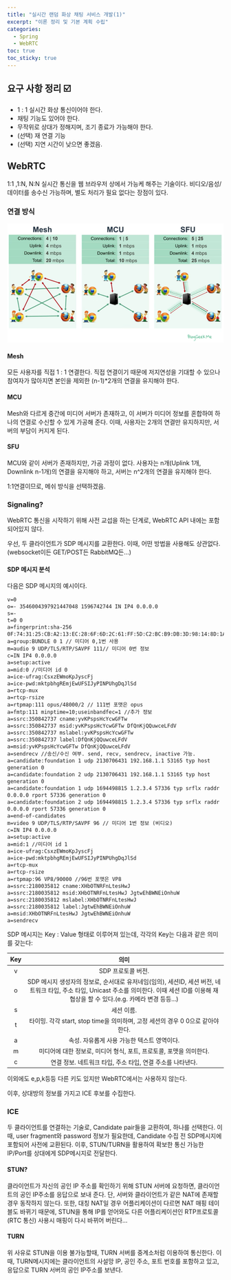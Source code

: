 ```yaml
---
title: "실시간 랜덤 화상 채팅 서비스 개발(1)"
excerpt: "이론 정리 및 기본 계획 수립"
categories:
  - Spring
  - WebRTC
toc: true
toc_sticky: true
---
```


## 요구 사항 정리 :ballot_box_with_check:

+ 1 : 1 실시간 화상 통신이어야 한다.
+ 채팅 기능도 있어야 한다.
+ 무작위로 상대가 정해지며, 조기 종료가 가능해야 한다.
+ (선택) 재 연결 기능
+ (선택) 지연 시간이 낮으면 좋겠음.



## WebRTC

1:1 ,1:N, N:N 실시간 통신을 웹 브라우저 상에서 가능케 해주는 기술이다. 비디오/음성/데이터를 송수신 가능하며, 별도 처리가 필요 없다는 장점이 있다.



### 연결 방식

![connection_method](/assets/img/live-stream5.png)

#### Mesh

모든 사용자를 직접 1 : 1 연결한다. 직접 연결이기 때문에 저지연성을 기대할 수 있으나 참여자가 많아지면 본인을 제외한 (n-1)*2개의 연결을 유지해야 한다.

#### MCU

Mesh와 다르게 중간에 미디어 서버가 존재하고, 이 서버가 미디어 정보를 혼합하여 하나의 연결로 수신할 수 있게 가공해 준다. 이때, 사용자는 2개의 연결만 유지하지만, 서버의 부담이 커지게 된다.

#### SFU

MCU와 같이 서버가 존재하지만, 가공 과정이 없다. 사용자는 n개(Uplink 1개, Downlink n-1개)의 연결을 유지해야 하고, 서버는 n^2개의 연결을 유지해야 한다.



1:1연결이므로, 메쉬 방식을 선택하겠음.



### Signaling?

WebRTC 통신을 시작하기 위해 사전 교섭을 하는 단계로, WebRTC API 내에는 포함되어있지 않다.

우선, 두 클라이언트가 SDP 메시지를 교환한다. 이때, 어떤 방법을 사용해도 상관없다.(websocket이든 GET/POST든 RabbitMQ든...)

#### SDP 메시지 분석

다음은 SDP 메시지의 예시이다.

```
v=0
o=- 3546004397921447048 1596742744 IN IP4 0.0.0.0
s=-
t=0 0
a=fingerprint:sha-256 0F:74:31:25:CB:A2:13:EC:28:6F:6D:2C:61:FF:5D:C2:BC:B9:DB:3D:98:14:8D:1A:BB:EA:33:0C:A4:60:A8:8E
a=group:BUNDLE 0 1 // 미디어 0,1번 사용
m=audio 9 UDP/TLS/RTP/SAVPF 111// 미디어 0번 정보
c=IN IP4 0.0.0.0
a=setup:active
a=mid:0 //미디어 id 0
a=ice-ufrag:CsxzEWmoKpJyscFj
a=ice-pwd:mktpbhgREmjEwUFSIJyPINPUhgDqJlSd
a=rtcp-mux
a=rtcp-rsize
a=rtpmap:111 opus/48000/2 // 111번 포맷은 opus
a=fmtp:111 minptime=10;useinbandfec=1 //추가 정보
a=ssrc:350842737 cname:yvKPspsHcYcwGFTw
a=ssrc:350842737 msid:yvKPspsHcYcwGFTw DfQnKjQQuwceLFdV
a=ssrc:350842737 mslabel:yvKPspsHcYcwGFTw
a=ssrc:350842737 label:DfQnKjQQuwceLFdV
a=msid:yvKPspsHcYcwGFTw DfQnKjQQuwceLFdV
a=sendrecv //송신/수신 여부. send, recv, sendrecv, inactive 가능.
a=candidate:foundation 1 udp 2130706431 192.168.1.1 53165 typ host generation 0
a=candidate:foundation 2 udp 2130706431 192.168.1.1 53165 typ host generation 0
a=candidate:foundation 1 udp 1694498815 1.2.3.4 57336 typ srflx raddr 0.0.0.0 rport 57336 generation 0
a=candidate:foundation 2 udp 1694498815 1.2.3.4 57336 typ srflx raddr 0.0.0.0 rport 57336 generation 0
a=end-of-candidates
m=video 9 UDP/TLS/RTP/SAVPF 96 // 미디어 1번 정보 (비디오)
c=IN IP4 0.0.0.0
a=setup:active
a=mid:1 //미디어 id 1
a=ice-ufrag:CsxzEWmoKpJyscFj
a=ice-pwd:mktpbhgREmjEwUFSIJyPINPUhgDqJlSd
a=rtcp-mux
a=rtcp-rsize
a=rtpmap:96 VP8/90000 //96번 포맷은 VP8
a=ssrc:2180035812 cname:XHbOTNRFnLtesHwJ
a=ssrc:2180035812 msid:XHbOTNRFnLtesHwJ JgtwEhBWNEiOnhuW
a=ssrc:2180035812 mslabel:XHbOTNRFnLtesHwJ
a=ssrc:2180035812 label:JgtwEhBWNEiOnhuW
a=msid:XHbOTNRFnLtesHwJ JgtwEhBWNEiOnhuW
a=sendrecv
```

SDP 메시지는 Key : Value 형태로 이루어져 있는데, 각각의 Key는 다음과 같은 의미를 갖는다:

| Key  |                             의미                             |
| :--: | :----------------------------------------------------------: |
|  v   |                      SDP 프로토콜 버전.                      |
|  o   | SDP 메시지 생성자의 정보로, 순서대로 유저네임(임의), 세션ID, 세션 버전, 네트워크 타입, 주소 타입, Unicast 주소를 의미한다. 이때 세션 ID를 이용해 재협상을 할 수 있다.(e.g. 카메라 변경 등등...) |
|  s   |                          세션 이름.                          |
|  t   | 타이밍. 각각 start, stop time을 의미하며, 고정 세션의 경우 0 0으로 같아야 한다. |
|  a   |         속성. 자유롭게 사용 가능한 텍스트 영역이다.          |
|  m   | 미디어에 대한 정보로, 미디어 형식, 포트, 프로토콜, 포맷을 의미한다. |
|  c   |  연결 정보. 네트워크 타입, 주소 타입, 연결 주소를 나타낸다.  |

이외에도 e,p,k등등 다른 키도 있지만 WebRTC에서는 사용하지 않는다.

이후, 상대방의 정보를 가지고 ICE 후보를 수집한다.

### ICE

두 클라이언트를 연결하는 기술로, Candidate pair들을 교환하여, 하나를 선택한다. 이때, user fragment와 password 정보가 필요한데, Candidate 수집 전 SDP메시지에 포함되어 사전에 교환된다. 이후, STUN/TURN을 활용하여 확보한 통신 가능한 IP/Port를 상대에게 SDP메시지로 전달한다.

#### STUN?

클라이언트가 자신의 공인 IP 주소를 확인하기 위해 STUN 서버에 요청하면, 클라이언트의 공인 IP주소를 응답으로 보내 준다. 단, 서버와 클라이언트가 같은 NAT에 존재할 경우 동작하지 않는다. 또한, 대칭 NAT일 경우 어플리케이션이 다르면 NAT 매핑 테이블도 바뀌기 때문에, STUN을 통해 IP를 얻어와도 다른 어플리케이션인 RTP프로토콜(RTC 통신) 사용시 매핑이 다시 바뀌어 버린다...

#### TURN

위 사유로 STUN을 이용 불가능할때, TURN 서버를 중계소처럼 이용하여 통신한다. 이때, TURN메시지에는 클라이언트의 사설망 IP, 공인 주소, 포트 번호를 포함하고 있고, 응답으로 TURN 서버의 공인 IP주소를 보낸다.